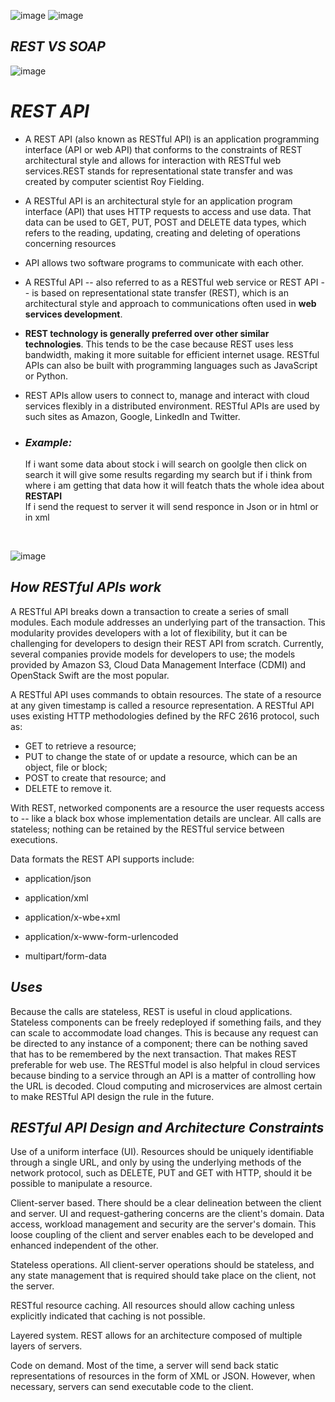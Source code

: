 ![image](https://user-images.githubusercontent.com/97591175/149613468-2c719865-dd5c-4367-aea3-ea47297ce28c.png)
![image](https://user-images.githubusercontent.com/97591175/149711532-d52d36b8-c206-4c15-b742-24e4c17e2bea.png)


<h2><i>REST VS SOAP</i></h2>

![image](https://user-images.githubusercontent.com/97591175/149613285-77bcb903-0a1c-410e-8167-bc65fa946420.png)

<h1><i>REST API</i></h1>

* <p>A REST API (also known as RESTful API) is an application programming interface (API or web API) that conforms to the constraints of REST architectural style and allows for interaction with RESTful web services.REST stands for representational state transfer and was created by computer scientist Roy Fielding.</p>
* <p>A RESTful API is an architectural style for an application program interface (API) that uses HTTP requests to access and use data. That data can be used to GET, PUT, POST and DELETE data types, which refers to the reading, updating, creating and deleting of operations concerning resources</p>
* <p>API allows two software programs to communicate with each other. </p>
* <p>A RESTful API -- also referred to as a RESTful web service or REST API -- is based on representational state transfer (REST), which is an architectural style and approach to communications often used in <b>web services development</b>.</p>
* <p><b>REST technology is generally preferred over other similar technologies</b>. This tends to be the case because REST uses less bandwidth, making it more suitable for efficient internet usage. RESTful APIs can also be built with programming languages such as JavaScript or Python.</p>
* <p>REST APIs allow users to connect to, manage and interact with cloud services flexibly in a distributed environment. RESTful APIs are used by such sites as Amazon, Google, LinkedIn and Twitter.</p>
* <h3><i>Example:</i></h3> <p>If i want some data about stock i will search on goolgle then click on search it will give some results regarding my search but if i think from where i am getting that data how it will featch thats the whole idea about <b>RESTAPI<br></b>If i send the request to server it will send responce in Json or in html or in xml</p>

<br>

![image](https://user-images.githubusercontent.com/97591175/149613392-4dbe7b76-90be-4850-b2b2-3d2da36e4701.png)


<h2><i>How RESTful APIs work</i></h2>
<p>A RESTful API breaks down a transaction to create a series of small modules. Each module addresses an underlying part of the transaction. This modularity provides developers with a lot of flexibility, but it can be challenging for developers to design their REST API from scratch. Currently, several companies provide models for developers to use; the models provided by Amazon S3, Cloud Data Management Interface (CDMI) and OpenStack Swift are the most popular.</p>

<p>A RESTful API uses commands to obtain resources. The state of a resource at any given timestamp is called a resource representation. A RESTful API uses existing HTTP methodologies defined by the RFC 2616 protocol, such as:</p>

* GET to retrieve a resource;
* PUT to change the state of or update a resource, which can be an object, file or block;
* POST to create that resource; and
* DELETE to remove it.
<p>With REST, networked components are a resource the user requests access to -- like a black box whose implementation details are unclear. All calls are stateless; nothing can be retained by the RESTful service between executions.</p>

<p>Data formats the REST API supports include:</p>

* <p>application/json</p>
* <p>application/xml</p>
* <p>application/x-wbe+xml</p>
* <p>application/x-www-form-urlencoded</p>
* <p>multipart/form-data</p>

<h2><i>Uses</i></h2>

<p>Because the calls are stateless, REST is useful in cloud applications. Stateless components can be freely redeployed if something fails, and they can scale to accommodate load changes. This is because any request can be directed to any instance of a component; there can be nothing saved that has to be remembered by the next transaction. That makes REST preferable for web use. The RESTful model is also helpful in cloud services because binding to a service through an API is a matter of controlling how the URL is decoded. Cloud computing and microservices are almost certain to make RESTful API design the rule in the future.</p>

<h2><i>RESTful API Design and Architecture Constraints</i></h2>
<p>Use of a uniform interface (UI). Resources should be uniquely identifiable through a single URL, and only by using the underlying methods of the network protocol, such as DELETE, PUT and GET with HTTP, should it be possible to manipulate a resource.</p>
<p>Client-server based. There should be a clear delineation between the client and server. UI and request-gathering concerns are the client's domain. Data access, workload management and security are the server's domain. This loose coupling of the client and server enables each to be developed and enhanced independent of the other.</p>

<p>Stateless operations. All client-server operations should be stateless, and any state management that is required should take place on the client, not the server.</p>
<p>RESTful resource caching. All resources should allow caching unless explicitly indicated that caching is not possible.</p>
<p>Layered system. REST allows for an architecture composed of multiple layers of servers.</p>
<p>Code on demand. Most of the time, a server will send back static representations of resources in the form of XML or JSON. However, when necessary, servers can send executable code to the client.</p>
<h2><i></i></h2>

<h2><i></i></h2>

<h2><i></i></h2>


